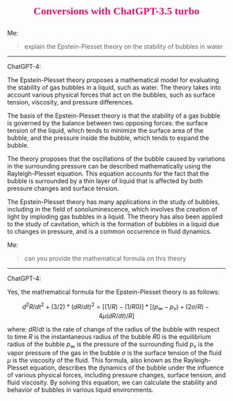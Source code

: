 # <p align="center"> <font face="Ariel" color=#e51171 size=5> Conversions with ChatGPT-3.5 turbo </font> </p>

Me:
> explain the Epstein-Plesset theory on the stability of bubbles in water
---
ChatGPT-4:

The Epstein-Plesset theory proposes a mathematical model for evaluating the stability of gas bubbles in a liquid, such as water. The theory takes into account various physical forces that act on the bubbles, such as surface tension, viscosity, and pressure differences.

The basis of the Epstein-Plesset theory is that the stability of a gas bubble is governed by the balance between two opposing forces: the surface tension of the liquid, which tends to minimize the surface area of the bubble, and the pressure inside the bubble, which tends to expand the bubble.

The theory proposes that the oscillations of the bubble caused by variations in the surrounding pressure can be described mathematically using the Rayleigh-Plesset equation. This equation accounts for the fact that the bubble is surrounded by a thin layer of liquid that is affected by both pressure changes and surface tension.

The Epstein-Plesset theory has many applications in the study of bubbles, including in the field of sonoluminescence, which involves the creation of light by imploding gas bubbles in a liquid. The theory has also been applied to the study of cavitation, which is the formation of bubbles in a liquid due to changes in pressure, and is a common occurrence in fluid dynamics.

Me:
>can you provide the mathematical formula on this theory

---
ChatGPT-4:

Yes, the mathematical formula for the Epstein-Plesset theory is as follows:

$$d^2R/dt^2 + (3/2)*(dR/dt)^2 = [(1/R) - (1/R0)] * [(p_\infty-p_v) + (2σ/R) - 4μ(dR/dt)/R]$$

where:
$dR/dt$ is the rate of change of the radius of the bubble with respect to time
$R$ is the instantaneous radius of the bubble
$R0$ is the equilibrium radius of the bubble
$p_\infty$ is the pressure of the surrounding fluid
$p_v$ is the vapor pressure of the gas in the bubble
$\sigma$ is the surface tension of the fluid
$\mu$ is the viscosity of the fluid.
This formula, also known as the Rayleigh-Plesset equation, describes the dynamics of the bubble under the influence of various physical forces, including pressure changes, surface tension, and fluid viscosity. By solving this equation, we can calculate the stability and behavior of bubbles in various liquid environments.